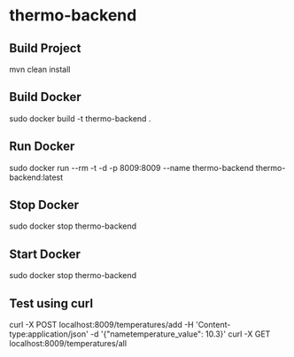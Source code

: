 # thermo-backend

## Build Project ##
mvn clean install

## Build Docker ##
sudo docker build -t thermo-backend .

## Run Docker ##
sudo docker run --rm -t -d -p 8009:8009 --name thermo-backend thermo-backend:latest

## Stop Docker ##
sudo docker stop thermo-backend

## Start Docker ##
sudo docker stop thermo-backend

## Test using curl ##
curl -X POST localhost:8009/temperatures/add -H 'Content-type:application/json' -d '{"nametemperature_value": 10.3}'
curl -X GET localhost:8009/temperatures/all
